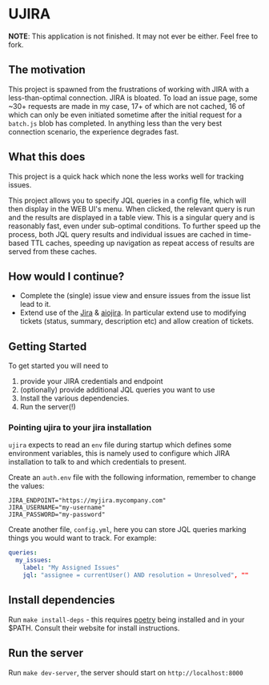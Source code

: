 # UJIRA

**NOTE**: This application is not finished. It may not ever be either. Feel free to fork.

## The motivation
This project is spawned from the frustrations of working with JIRA with a less-than-optimal connection.
JIRA is bloated. To load an issue page, some ~30+ requests are made in my case, 17+ of which are not cached, 16 of which can only be even initiated sometime after the initial request for a `batch.js` blob has completed.
In anything less than the very best connection scenario, the experience degrades fast.

## What this does
This project is a quick hack which none the less works well for tracking issues.

This project allows you to specify JQL queries in a config file, which will then display in the WEB UI's menu. When clicked, the relevant query is run and the results are displayed in a table view. This is a singular query and is reasonably fast, even under sub-optimal conditions.
To further speed up the process, both JQL query results and individual issues are cached in time-based TTL caches, speeding up navigation as repeat access of results are served from these caches.

## How would I continue?
* Complete the (single) issue view and ensure issues from the issue list lead to it.
* Extend use of the [Jira](https://jira.readthedocs.io/en/master/) & [aiojira](https://pypi.org/project/aiojira/). In particular extend use to modifying tickets (status, summary, description etc) and allow creation of tickets.


## Getting Started

To get started you will need to

1. provide your JIRA credentials and endpoint
2. (optionally) provide additional JQL queries you want to use
3. Install the various dependencies.
4. Run the server(!)

### Pointing ujira to your jira installation
`ujira` expects to read an `env` file during startup which defines some environment variables, this is namely
used to configure which JIRA installation to talk to and which credentials to present.

Create an `auth.env` file with the following information, remember to change the values:

```
JIRA_ENDPOINT="https://myjira.mycompany.com"
JIRA_USERNAME="my-username"
JIRA_PASSWORD="my-password"
```

Create another file, `config.yml`, here you can store JQL queries marking things you would want to track. For example:
```yml
queries:
  my_issues:
    label: "My Assigned Issues"
    jql: "assignee = currentUser() AND resolution = Unresolved", ""
```

## Install dependencies

Run `make install-deps` - this requires [poetry](https://python-poetry.org) being installed and in your $PATH. Consult their website for install instructions.

## Run the server

Run `make dev-server`, the server should start on `http://localhost:8000`